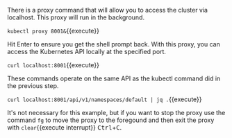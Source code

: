 There is a proxy command that will allow you to access the cluster via localhost. This proxy will run in the background.

`kubectl proxy 8001&`{{execute}}

Hit Enter to ensure you get the shell prompt back. With this proxy, you can access the Kubernetes API locally at the specified port.

`curl localhost:8001`{{execute}}

These commands operate on the same API  as the kubectl command did in the previous step.

`curl localhost:8001/api/v1/namespaces/default | jq .`{{execute}}

It's not necessary for this example, but if you want to stop the proxy use the command `fg` to move the proxy to the  foregound and then exit the proxy with `clear`{{execute interrupt}} <kbd>Ctrl</kbd>+<kbd>C</kbd>.
